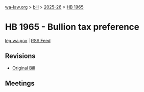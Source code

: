 [wa-law.org](/) > [bill](/bill/) > [2025-26](/bill/2025-26/) > [HB 1965](/bill/2025-26/hb/1965/)

# HB 1965 - Bullion tax preference
[leg.wa.gov](https://app.leg.wa.gov/billsummary?BillNumber=1965&Year=2025&Initiative=false) | [RSS Feed](./rss.xml)

## Revisions
* [Original Bill](1/)

## Meetings